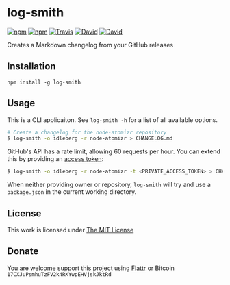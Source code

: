 # log-smith

[![npm](https://img.shields.io/npm/l/log-smith.svg?style=flat-square)](https://www.npmjs.org/package/log-smith)
[![npm](https://img.shields.io/npm/v/log-smith.svg?style=flat-square)](https://www.npmjs.org/package/log-smith)
[![Travis](https://img.shields.io/travis/idleberg/log-smith.svg?style=flat-square)](https://travis-ci.org/idleberg/log-smith)
[![David](https://img.shields.io/david/idleberg/log-smith.svg?style=flat-square)](https://david-dm.org/idleberg/log-smith)
[![David](https://img.shields.io/david/dev/idleberg/log-smith.svg?style=flat-square)](https://david-dm.org/idleberg/log-smith?type=dev)

Creates a Markdown changelog from your GitHub releases

## Installation

`npm install -g log-smith`

## Usage

This is a CLI applicaiton. See `log-smith -h` for a list of all available options.

```sh
# Create a changelog for the node-atomizr repository
$ log-smith -o idleberg -r node-atomizr > CHANGELOG.md
```

GitHub's API has a rate limit, allowing 60 requests per hour. You can extend this by providing an [access token](https://github.com/settings/tokens):

```sh
$ log-smith -o idleberg -r node-atomizr -t <PRIVATE_ACCESS_TOKEN> > CHANGELOG.md
```

When neither providing owner or repository, `log-smith` will try and use a `package.json` in the current working directory.

## License

This work is licensed under [The MIT License](https://opensource.org/licenses/MIT)

## Donate

You are welcome support this project using [Flattr](https://flattr.com/submit/auto?user_id=idleberg&url=https://github.com/idleberg/log-smith) or Bitcoin `17CXJuPsmhuTzFV2k4RKYwpEHVjskJktRd`